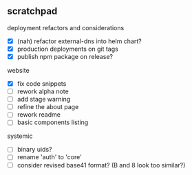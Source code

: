 
## scratchpad

deployment refactors and considerations
- [x] (nah) refactor external-dns into helm chart?
- [x] production deployments on git tags
- [x] publish npm package on release?

website
- [x] fix code snippets
- [ ] rework alpha note
- [ ] add stage warning
- [ ] refine the about page
- [ ] rework readme
- [ ] basic components listing

systemic
- [ ] binary uids?
- [ ] rename 'auth' to 'core'
- [ ] consider revised base41 format? (B and 8 look too similar?)
